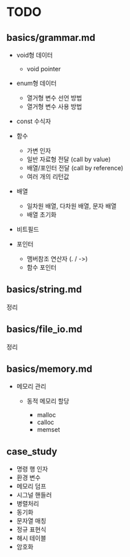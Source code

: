 # TODO

## basics/grammar.md

- void형 데이터

    - void pointer

- enum형 데이터

    - 열거형 변수 선언 방법
    - 열거형 변수 사용 방법

- const 수식자

- 함수

    - 가변 인자
    - 일반 자료형 전달 (call by value)
    - 배열/포인터 전달 (call by reference)
    - 여러 개의 리턴값

- 배열

    - 일차원 배열, 다차원 배열, 문자 배열
    - 배열 초기화

- 비트필드

- 포인터

    - 맴버참조 연산자 (. / ->)
    - 함수 포인터

## basics/string.md

정리

## basics/file_io.md

정리

## basics/memory.md

- 메모리 관리

    - 동적 메모리 할당

        - malloc
        - calloc
        - memset

## case_study

- 명령 행 인자
- 환경 변수
- 메모리 덤프
- 시그널 핸들러
- 병렬처리
- 동기화
- 문자열 매칭
- 정규 표현식
- 해시 테이블
- 암호화

